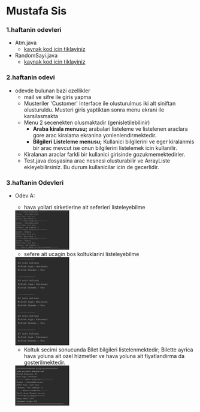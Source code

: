 # Mustafa Sis 
### 1.haftanin odevleri
* Atm.java  
    * [kaynak kod icin tiklayiniz](https://github.com/K150-JavaBootcampClassroom/k150-sismustafa/blob/main/week1/Atm.java)
* RandomSayi.java
    * [kaynak kod icin tiklayiniz](https://github.com/K150-JavaBootcampClassroom/k150-sismustafa/blob/main/week1/RandomSayi.java)

### 2.haftanin odevi
    
* odevde bulunan bazi ozellikler
    * mail ve sifre ile giris yapma
    * Musteriler 'Customer' Interface ile olusturulmus iki alt siniftan olusturuldu. Musteri giris yaptiktan sonra menu ekrani ile karsilasmakta
    * Menu 2 secenekten olusmaktadir (genisletilebilinir)
        * **Araba kirala menusu;** arabalari listeleme ve listelenen araclara gore arac kiralama ekranina yonlenlendirmektedir.
        * **Bilgileri Listeleme menusu;** Kullanici bilgilerini ve eger kiralanmis bir arac mevcut ise onun bilgilerini listelemek icin kullanilir.
    * Kiralanan araclar farkli bir kullanici girisinde gozukmemektedirler.
    * Test.java dosyasina arac nesnesi olusturabilir ve ArrayListe ekleyebilirsiniz. Bu durum kullanicilar icin de gecerlidir. 

### 3.haftanin Odevleri
* Odev A:
    
    * hava yollari sirketlerine ait seferleri listeleyebilme  
    <img src="week4/images/1.png" width="30%">

    * sefere ait ucagin bos koltuklarini listeleyebilme  
    <img src="week4/images/2.png" width="30%">

    * Koltuk secimi sonucunda Bilet bilgileri listelenmektedir; 
        Bilette ayrica hava yoluna ait ozel hizmetler ve hava yoluna ait fiyatlandirma da gosterilmektedir.  
    <img src="week4/images/3.png" width="30%">